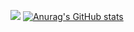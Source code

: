 ![](https://dcbadge.vercel.app/api/shield/262550490909376512)
[![Anurag's GitHub stats](https://github-readme-stats.vercel.app/api?ledepede1=anuraghazra)](https://github.com/anuraghazra/github-readme-stats)

